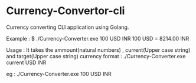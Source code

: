 # Currency-Convertor-cli
Currency converting CLI application using Golang.

Example : 
$ ./Currency-Converter.exe 100 USD INR
100 USD = 8214.00 INR

Usage : It takes the ammount(natural numbers) , current(Upper case string) and target(Upper case string) currency 
format :     ./Currency-Converter.exe current USD INR

eg     :     ./Currency-Converter.exe 100 USD INR
